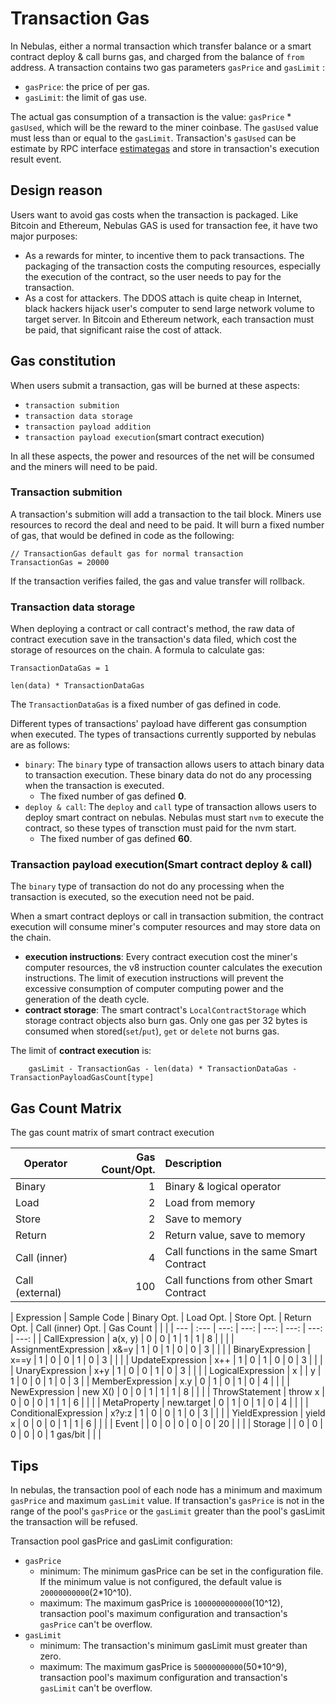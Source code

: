 # Transaction Gas

In Nebulas, either a normal transaction which transfer balance or a smart contract deploy & call burns gas, and charged from the balance of `from` address. A transaction contains two gas parameters `gasPrice` and `gasLimit` :

* `gasPrice`: the price of per gas.
* `gasLimit`: the limit of gas use.

The actual gas consumption of a transaction is the value: `gasPrice` \* `gasUsed`, which will be the reward to the miner coinbase. The `gasUsed` value must less than or equal to the `gasLimit`. Transaction's `gasUsed` can be estimate by RPC interface [estimategas](https://github.com/nebulasio/wiki/blob/master/rpc.md#estimategas) and store in transaction's execution result event.

## Design reason

Users want to avoid gas costs when the transaction is packaged. Like Bitcoin and Ethereum, Nebulas GAS is used for transaction fee, it have two major purposes:

* As a rewards for minter, to incentive them to pack transactions. The packaging of the transaction costs the computing resources, especially the execution of the contract, so the user needs to pay for the transaction.
* As a cost for attackers. The DDOS attach is quite cheap in Internet, black hackers hijack user's computer to send large network volume to target server. In Bitcoin and Ethereum network, each transaction must be paid, that significant raise the cost of attack.

## Gas constitution

When users submit a transaction, gas will be burned at these aspects:

* `transaction submition`
* `transaction data storage`
* `transaction payload addition` 
* `transaction payload execution`\(smart contract execution\) 

In all these aspects, the power and resources of the net will be consumed and the miners will need to be paid.

### Transaction submition

A transaction's submition will add a transaction to the tail block. Miners use resources to record the deal and need to be paid. It will burn a fixed number of gas, that would be defined in code as the following:

```text
// TransactionGas default gas for normal transaction
TransactionGas = 20000
```

If the transaction verifies failed, the gas and value transfer will rollback.

### Transaction data storage

When deploying a contract or call contract's method, the raw data of contract execution save in the transaction's data filed, which cost the storage of resources on the chain. A formula to calculate gas:

```text
TransactionDataGas = 1

len(data) * TransactionDataGas
```

The `TransactionDataGas` is a fixed number of gas defined in code.

Different types of transactions' payload have different gas consumption when executed. The types of transactions currently supported by nebulas are as follows:

* `binary`: The `binary` type of transaction allows users to attach binary data to transaction execution. These binary data do not do any processing when the transaction is executed.
  * The fixed number of gas defined **0**. 
* `deploy & call`: The `deploy` and `call` type of transaction allows users to deploy smart contract on nebulas. Nebulas must start `nvm` to execute the contract, so these types of transction must paid for the nvm start.
  * The fixed number of gas defined **60**. 

### Transaction payload execution\(Smart contract deploy & call\)

The `binary` type of transaction do not do any processing when the transaction is executed, so the execution need not be paid.

When a smart contract deploys or call in transaction submition, the contract execution will consume miner's computer resources and may store data on the chain.

* **execution instructions**: Every contract execution cost the miner's computer resources, the v8 instruction counter calculates the execution instructions. The limit of execution instructions will prevent the excessive consumption of computer computing power and the generation of the death cycle.
* **contract storage**: The smart contract's `LocalContractStorage` which storage contract objects also burn gas. Only one gas per 32 bytes is consumed when stored\(`set`/`put`\), `get` or `delete` not burns gas.

The limit of **contract execution** is:

```text
    gasLimit - TransactionGas - len(data) * TransactionDataGas - TransactionPayloadGasCount[type]
```

## Gas Count Matrix

The gas count matrix of smart contract execution

| Operator | Gas Count/Opt. | Description |
| --- | ---: | :--- |
| Binary | 1 | Binary & logical operator |
| Load | 2 | Load from memory |
| Store | 2 | Save to memory |
| Return | 2 | Return value, save to memory |
| Call \(inner\) | 4 | Call functions in the same Smart Contract |
| Call \(external\) | 100 | Call functions from other Smart Contract |

| Expression | Sample Code | Binary Opt. | Load Opt. | Store Opt. | Return Opt. | Call \(inner\) Opt. | Gas Count |  |  |
| --- | :--- | ---: | ---: | ---: | ---: | ---: | ---: |
| CallExpression | a\(x, y\) | 0 | 0 | 1 | 1 | 1 | 8 |  |  |
| AssignmentExpression | x&=y | 1 | 0 | 1 | 0 | 0 | 3 |  |  |
| BinaryExpression | x==y | 1 | 0 | 0 | 1 | 0 | 3 |  |  |
| UpdateExpression | x++ | 1 | 0 | 1 | 0 | 0 | 3 |  |  |
| UnaryExpression | x+y | 1 | 0 | 0 | 1 | 0 | 3 |  |  |
| LogicalExpression | x |  | y | 1 | 0 | 0 | 1 | 0 | 3 |
| MemberExpression | x.y | 0 | 1 | 0 | 1 | 0 | 4 |  |  |
| NewExpression | new X\(\) | 0 | 0 | 1 | 1 | 1 | 8 |  |  |
| ThrowStatement | throw x | 0 | 0 | 0 | 1 | 1 | 6 |  |  |
| MetaProperty | new.target | 0 | 1 | 0 | 1 | 0 | 4 |  |  |
| ConditionalExpression | x?y:z | 1 | 0 | 0 | 1 | 0 | 3 |  |  |
| YieldExpression | yield x | 0 | 0 | 0 | 1 | 1 | 6 |  |  |
| Event |  | 0 | 0 | 0 | 0 | 0 | 20 |  |  |
| Storage |  | 0 | 0 | 0 | 0 | 0 | 1 gas/bit |  |  |

## Tips

In nebulas, the transaction pool of each node has a minimum and maximum `gasPrice` and maximum `gasLimit` value. If transaction's `gasPrice` is not in the range of the pool's `gasPrice` or the `gasLimit` greater than the pool's gasLimit the transaction will be refused.

Transaction pool gasPrice and gasLimit configuration:

* `gasPrice`
  * minimum: The minimum gasPrice can be set in the configuration file. If the minimum value is not configured, the default value is `20000000000`\(2\*10^10\).
  * maximum: The maximum gasPrice is `1000000000000`\(10^12\), transaction pool's maximum configuration and transaction's `gasPrice` can't be overflow.
* `gasLimit`
  * minimum: The transaction's minimum gasLimit must greater than zero.
  * maximum: The maximum gasPrice is `50000000000`\(50\*10^9\), transaction pool's maximum configuration and transaction's `gasLimit` can't be overflow.

